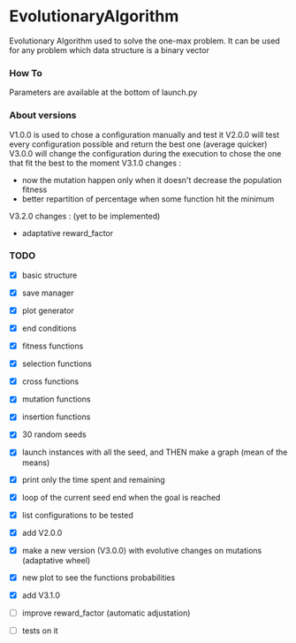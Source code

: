 # EvolutionaryAlgorithm
Evolutionary Algorithm used to solve the one-max problem. It can be used for any problem which data structure is a binary vector

### How To
 Parameters are available at the bottom of launch.py

### About versions

 V1.0.0 is used to chose a configuration manually and test it
 V2.0.0 will test every configuration possible and return the best one (average quicker)
 V3.0.0 will change the configuration during the execution to chose the one that fit the best to the moment
 V3.1.0 changes : 
 - now the mutation happen only when it doesn't decrease the population fitness
 - better repartition of percentage when some function hit the minimum

 V3.2.0 changes : (yet to be implemented)
 - adaptative reward_factor

### TODO
 - [x] basic structure
 - [x] save manager
 - [x] plot generator
 - [x] end conditions
 - [x] fitness functions
 - [x] selection functions
 - [x] cross functions
 - [x] mutation functions
 - [x] insertion functions
 - [x] 30 random seeds
 - [x] launch instances with all the seed, and THEN make a graph (mean of the means)
 - [x] print only the time spent and remaining
 - [x] loop of the current seed end when the goal is reached
 - [x] list configurations to be tested
 - [x] add V2.0.0
 - [x] make a new version (V3.0.0) with evolutive changes on mutations (adaptative wheel)
 - [x] new plot to see the functions probabilities
 - [x] add V3.1.0
 - [ ] improve reward_factor (automatic adjustation)
 - [ ] tests on it

